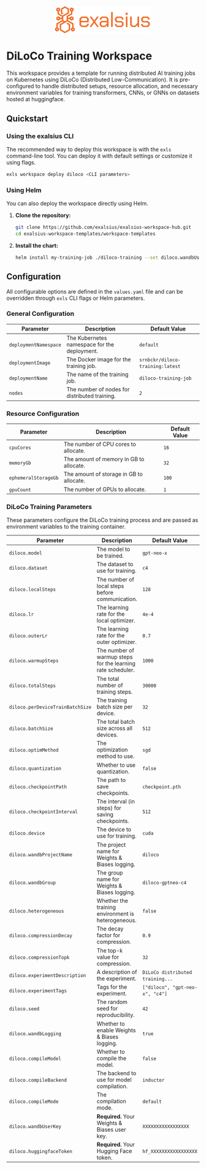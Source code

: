 <p align="center"><img src="../../docs/img/logo_banner.png" alt="exalsius banner" width="250"></p>

# DiLoCo Training Workspace

This workspace provides a template for running distributed AI training jobs on Kubernetes using DiLoCo (Distributed Low-Communication). 
It is pre-configured to handle distributed setups, resource allocation, and necessary environment variables for training transformers, CNNs, or GNNs on datasets hosted at huggingface.

## Quickstart

### Using the exalsius CLI

The recommended way to deploy this workspace is with the `exls` command-line tool. You can deploy it with default settings or customize it using flags.

```sh
exls workspace deploy diloco <CLI parameters>
```

### Using Helm

You can also deploy the workspace directly using Helm.

1.  **Clone the repository:**
    ```sh
    git clone https://github.com/exalsius/exalsius-workspace-hub.git
    cd exalsius-workspace-templates/workspace-templates
    ```

2.  **Install the chart:**
    ```sh
    helm install my-training-job ./diloco-training --set diloco.wandbUserKey=<your-wandb-key> --set diloco.huggingfaceToken=<your-hf-token>
    ```

## Configuration

All configurable options are defined in the `values.yaml` file and can be overridden through `exls` CLI flags or Helm parameters.

### General Configuration

| Parameter             | Description                                       | Default Value                |
| --------------------- | ------------------------------------------------- | ---------------------------- |
| `deploymentNamespace` | The Kubernetes namespace for the deployment.      | `default`                    |
| `deploymentImage`     | The Docker image for the training job.            | `srnbckr/diloco-training:latest` |
| `deploymentName`      | The name of the training job.                     | `diloco-training-job`        |
| `nodes`               | The number of nodes for distributed training.     | `2`                          |

### Resource Configuration

| Parameter          | Description                               | Default Value |
| ------------------ | ----------------------------------------- | ------------- |
| `cpuCores`         | The number of CPU cores to allocate.      | `16`          |
| `memoryGb`         | The amount of memory in GB to allocate.   | `32`          |
| `ephemeralStorageGb` | The amount of storage in GB to allocate.  | `100`         |
| `gpuCount`         | The number of GPUs to allocate.           | `1`           |

### DiLoCo Training Parameters

These parameters configure the DiLoCo training process and are passed as environment variables to the training container.

| Parameter                      | Description                                                              | Default Value                  |
| ------------------------------ | ------------------------------------------------------------------------ | ------------------------------ |
| `diloco.model`                 | The model to be trained.                                                 | `gpt-neo-x`                    |
| `diloco.dataset`               | The dataset to use for training.                                         | `c4`                           |
| `diloco.localSteps`            | The number of local steps before communication.                          | `128`                          |
| `diloco.lr`                    | The learning rate for the local optimizer.                               | `4e-4`                         |
| `diloco.outerLr`               | The learning rate for the outer optimizer.                               | `0.7`                          |
| `diloco.warmupSteps`           | The number of warmup steps for the learning rate scheduler.              | `1000`                         |
| `diloco.totalSteps`            | The total number of training steps.                                      | `30000`                        |
| `diloco.perDeviceTrainBatchSize` | The training batch size per device.                                      | `32`                           |
| `diloco.batchSize`             | The total batch size across all devices.                                 | `512`                          |
| `diloco.optimMethod`           | The optimization method to use.                                          | `sgd`                          |
| `diloco.quantization`          | Whether to use quantization.                                             | `false`                        |
| `diloco.checkpointPath`        | The path to save checkpoints.                                            | `checkpoint.pth`               |
| `diloco.checkpointInterval`    | The interval (in steps) for saving checkpoints.                          | `512`                          |
| `diloco.device`                | The device to use for training.                                          | `cuda`                         |
| `diloco.wandbProjectName`      | The project name for Weights & Biases logging.                           | `diloco`                       |
| `diloco.wandbGroup`            | The group name for Weights & Biases logging.                             | `diloco-gptneo-c4`             |
| `diloco.heterogeneous`         | Whether the training environment is heterogeneous.                       | `false`                        |
| `diloco.compressionDecay`      | The decay factor for compression.                                        | `0.9`                          |
| `diloco.compressionTopk`       | The top-k value for compression.                                         | `32`                           |
| `diloco.experimentDescription` | A description of the experiment.                                         | `DiLoCo distributed training...` |
| `diloco.experimentTags`        | Tags for the experiment.                                                 | `["diloco", "gpt-neo-x", "c4"]`  |
| `diloco.seed`                  | The random seed for reproducibility.                                     | `42`                           |
| `diloco.wandbLogging`          | Whether to enable Weights & Biases logging.                              | `true`                         |
| `diloco.compileModel`          | Whether to compile the model.                                            | `false`                        |
| `diloco.compileBackend`        | The backend to use for model compilation.                                | `inductor`                     |
| `diloco.compileMode`           | The compilation mode.                                                    | `default`                      |
| `diloco.wandbUserKey`          | **Required.** Your Weights & Biases user key.                            | `XXXXXXXXXXXXXXXXX`            |
| `diloco.huggingfaceToken`      | **Required.** Your Hugging Face token.                                   | `hf_XXXXXXXXXXXXXXXXX`         |
